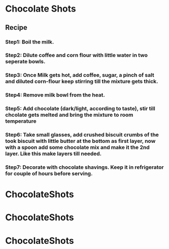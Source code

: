 # Chocolate Shots
## Recipe
### Step1: Boil the milk.
### Step2: Dilute coffee and corn flour with little water in two seperate bowls.
### Step3: Once Milk gets hot, add coffee, sugar, a pinch of salt and diluted corn-flour keep stirring till the mixture gets thick.
### Step4: Remove milk bowl from the heat.
### Step5: Add chocolate (dark/light, according to taste), stir till chcolate gets melted and bring the mixture to room temperature
### Step6: Take small glasses, add crushed biscuit crumbs of the took biscuit with little butter at the bottom as first layer, now with a spoon add some chocolate mix and make it the 2nd layer. Like this make layers till needed.
### Step7: Decorate with chocolate shavings. Keep it in refrigerator for couple of hours before serving.


# ChocolateShots
# ChocolateShots
# ChocolateShots
